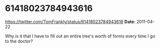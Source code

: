 # 61418023784943616
https://twitter.com/TomFrankly/status/61418023784943616
**Date:** 2011-04-22

Why is it that I have to fill out an entire tree's worth of forms every time I go to the doctor?
